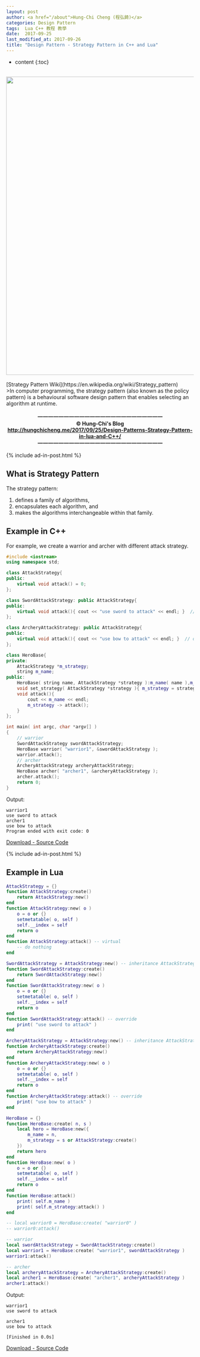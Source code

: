 ```yaml
---
layout: post
author: <a href="/about">Hung-Chi Cheng (程弘錡)</a>
categories: Design Pattern
tags:  Lua C++ 教程 教學 
date:  2017-09-25
last_modified_at: 2017-09-26
title: "Design Pattern - Strategy Pattern in C++ and Lua"
---
```

<!--                Title 的建議最大長度                   -->

* content
{:toc}

<!-- 文章概要 -->
<center><br>
<img src="https://upload.wikimedia.org/wikipedia/commons/4/45/W3sDesign_Strategy_Design_Pattern_UML.jpg" width="800" itemprop="image">
</center><br>
[Strategy Pattern Wiki](https://en.wikipedia.org/wiki/Strategy_pattern)<br>
>In computer programming, the strategy pattern (also known as the policy pattern) is a behavioural software design pattern that enables selecting an algorithm at runtime. 

<!-- more -->


<!-- 著作權start -->
<center><b><br>
一一一一一一一一一一一一一一一一一一一一一一一一<br>
&copy; Hung-Chi's Blog<br>
<a href="http://hungchicheng.me/2017/09/25/Design-Patterns-Strategy-Pattern-in-lua-and-C++/" id="link" target="_blank">
	http://hungchicheng.me/2017/09/25/Design-Patterns-Strategy-Pattern-in-lua-and-C++/
</a><br>
一一一一一一一一一一一一一一一一一一一一一一一一
</b></center>
<!-- 著作權end -->

<!-- 手動放廣告 -->
{% include ad-in-post.html %}
<!-- 手動放廣告 -->

## What is Strategy Pattern
The strategy pattern:
1. defines a family of algorithms,
2. encapsulates each algorithm, and
3. makes the algorithms interchangeable within that family.

## Example in C++
For example, we create a warrior and archer with different attack strategy.
```cpp
#include <iostream>
using namespace std;

class AttackStrategy{
public:
    virtual void attack() = 0;
};

class SwordAttackStrategy: public AttackStrategy{
public:
    virtual void attack(){ cout << "use sword to attack" << endl; }  // override 
};

class ArcheryAttackStrategy: public AttackStrategy{
public:
    virtual void attack(){ cout << "use bow to attack" << endl; }  // override 
};

class HeroBase{
private:
    AttackStrategy *m_strategy;
    string m_name;
public:
    HeroBase( string name, AttackStrategy *strategy ):m_name( name ),m_strategy( strategy ){}
    void set_strategy( AttackStrategy *strategy ){ m_strategy = strategy; }
    void attack(){
        cout << m_name << endl;
        m_strategy -> attack();
    }
};

int main( int argc, char *argv[] )
{
    // warrior
    SwordAttackStrategy swordAttackStrategy;
    HeroBase warrior( "warrior1", &swordAttackStrategy );
    warrior.attack();
    // archer
    ArcheryAttackStrategy archeryAttackStrategy;
    HeroBase archer( "archer1", &archeryAttackStrategy );
    archer.attack();
    return 0;
}
```
Output:
```console
warrior1
use sword to attack
archer1
use bow to attack
Program ended with exit code: 0
```
[Download - Source Code](https://github.com/hungchicheng/DesignPattern/blob/master/C%2B%2B/Strategy.cpp)<br>
<!-- 手動放廣告 -->
{% include ad-in-post.html %}
<!-- 手動放廣告 -->

## Example in Lua

```lua
AttackStrategy = {}
function AttackStrategy:create()
    return AttackStrategy:new()
end
function AttackStrategy:new( o )
    o = o or {}
    setmetatable( o, self )
    self.__index = self
    return o
end
function AttackStrategy:attack() -- virtual
    -- do nothing
end

SwordAttackStrategy = AttackStrategy:new() -- inheritance AttackStrategy
function SwordAttackStrategy:create()
    return SwordAttackStrategy:new()
end
function SwordAttackStrategy:new( o )
    o = o or {}
    setmetatable( o, self )
    self.__index = self
    return o
end
function SwordAttackStrategy:attack() -- override 
    print( "use sword to attack" )
end

ArcheryAttackStrategy = AttackStrategy:new() -- inheritance AttackStrategy
function ArcheryAttackStrategy:create()
    return ArcheryAttackStrategy:new()
end
function ArcheryAttackStrategy:new( o )
    o = o or {}
    setmetatable( o, self )
    self.__index = self
    return o
end
function ArcheryAttackStrategy:attack() -- override
    print( "use bow to attack" )
end

HeroBase = {}
function HeroBase:create( n, s )
    local hero = HeroBase:new({
        m_name = n,
        m_strategy = s or AttackStrategy:create()
    })
    return hero
end
function HeroBase:new( o )
    o = o or {}
    setmetatable( o, self )
    self.__index = self
    return o
end
function HeroBase:attack()
    print( self.m_name )
    print( self.m_strategy:attack() )
end

-- local warrior0 = HeroBase:create( "warrior0" )
-- warrior0:attack()

-- warrior
local swordAttackStrategy = SwordAttackStrategy:create()
local warrior1 = HeroBase:create( "warrior1", swordAttackStrategy )
warrior1:attack()

-- archer
local archeryAttackStrategy = ArcheryAttackStrategy:create()
local archer1 = HeroBase:create( "archer1", archeryAttackStrategy )
archer1:attack()
```
Output:
```console
warrior1
use sword to attack

archer1
use bow to attack

[Finished in 0.0s]
```
[Download - Source Code](https://github.com/hungchicheng/DesignPattern/blob/master/Lua/Strategy.lua)<br>